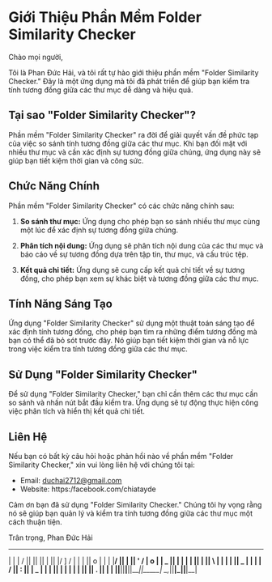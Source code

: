 # Giới Thiệu Phần Mềm Folder Similarity Checker

Chào mọi người,

Tôi là Phan Đức Hải, và tôi rất tự hào giới thiệu phần mềm "Folder Similarity Checker." Đây là một ứng dụng mà tôi đã phát triển để giúp bạn kiểm tra tính tương đồng giữa các thư mục dễ dàng và hiệu quả.

## Tại sao "Folder Similarity Checker"?

Phần mềm "Folder Similarity Checker" ra đời để giải quyết vấn đề phức tạp của việc so sánh tính tương đồng giữa các thư mục. Khi bạn đối mặt với nhiều thư mục và cần xác định sự tương đồng giữa chúng, ứng dụng này sẽ giúp bạn tiết kiệm thời gian và công sức.

## Chức Năng Chính

Phần mềm "Folder Similarity Checker" có các chức năng chính sau:

1. **So sánh thư mục:** Ứng dụng cho phép bạn so sánh nhiều thư mục cùng một lúc để xác định sự tương đồng giữa chúng.

2. **Phân tích nội dung:** Ứng dụng sẽ phân tích nội dung của các thư mục và báo cáo về sự tương đồng dựa trên tập tin, thư mục, và cấu trúc tệp.

3. **Kết quả chi tiết:** Ứng dụng sẽ cung cấp kết quả chi tiết về sự tương đồng, cho phép bạn xem sự khác biệt và tương đồng giữa các thư mục.

## Tính Năng Sáng Tạo

Ứng dụng "Folder Similarity Checker" sử dụng một thuật toán sáng tạo để xác định tính tương đồng, cho phép bạn tìm ra những điểm tương đồng mà bạn có thể đã bỏ sót trước đây. Nó giúp bạn tiết kiệm thời gian và nỗ lực trong việc kiểm tra tính tương đồng giữa các thư mục.

## Sử Dụng "Folder Similarity Checker"

Để sử dụng "Folder Similarity Checker," bạn chỉ cần thêm các thư mục cần so sánh và nhấn nút bắt đầu kiểm tra. Ứng dụng sẽ tự động thực hiện công việc phân tích và hiển thị kết quả chi tiết.

## Liên Hệ

Nếu bạn có bất kỳ câu hỏi hoặc phản hồi nào về phần mềm "Folder Similarity Checker," xin vui lòng liên hệ với chúng tôi tại:

- Email: duchai2712@gmail.com
- Website: https:/facebook.com/chiatayde

Cảm ơn bạn đã sử dụng "Folder Similarity Checker." Chúng tôi hy vọng rằng nó sẽ giúp bạn quản lý và kiểm tra tính tương đồng giữa các thư mục một cách thuận tiện.

Trân trọng,
Phan Đức Hải

 __ __   ____  ____  _____  __ __  __  _   ____
|  |  | /    ||    ||     ||  |  ||  |/ ] /    |
|  |  ||  o  | |  | |__/  ||  |  ||  ' / |  o  |
|  _  ||     | |  | |   __||  |  ||    \ |     |
|  |  ||  _  | |  | |  /  ||  :  ||     \|  _  |
|  |  ||  |  | |  | |     ||     ||  .  ||  |  |
|__|__||__|__||____||_____| \__,_||__|\_||__|__|

